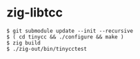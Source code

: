 # zig-libtcc

```console
$ git submodule update --init --recursive
$ ( cd tinycc && ./configure && make )
$ zig build
$ ./zig-out/bin/tinycctest
```
